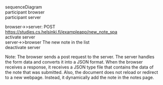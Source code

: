 sequenceDiagram <br>
participant browser <br>
participant server <br>

browser->>server: POST https://studies.cs.helsinki.fi/exampleapp/new_note_spa <br>
activate server <br>
server->>browser The new note in the list <br>
deactivate server <br>

Note: The browser sends a post request to the server. The server handles the form data and converts it into a JSON format. When the browser receives a response, it receives a JSON type file that contains the data of the note that was submitted. Also, the document does not reload or redirect to a new webpage. Instead, it dynamically add the note in the notes page.